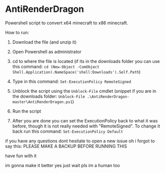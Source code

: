 # AntiRenderDragon
Powershell script to convert x64 minecraft to x86 minecraft.

How to run:

1. Download the file (and unzip it)

2. Open Powershell as administrator

3. cd to where the file is located (if its in the downloads folder you can use this command: `cd (New-Object -ComObject Shell.Application).NameSpace('shell:Downloads').Self.Path`)

4. Type in this command: `Set-ExecutionPolicy RemoteSigned`

5. Unblock the script using the `Unblock-File` cmdlet (snippet if you are in the downloads folder: `Unblock-File .\AntiRenderDragon-master\AntiRenderDragon.ps1`)

6. Run the script

7. After you are done you can set the ExecutionPolicy back to what it was before, though it is not really needed with "RemoteSigned". To change it back run this command: `Set-ExecutionPolicy Default`


if you have any questions dont hesitate to open a new issue
oh i forgot to say this: PLEASE MAKE A BACKUP BEFORE RUNNING THIS

have fun with it


im gonna make it better yes just wait pls im a human too
